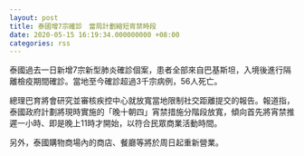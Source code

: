 ```yaml
---
layout: post
title: 泰國增7宗確診　當局計劃縮短宵禁時段
date: 2020-05-15 16:19:34.000000000 +08:00
categories: rss
---
```


泰國過去一日新增7宗新型肺炎確診個案，患者全部來自巴基斯坦，入境後進行隔離檢疫期間確診。當地至今確診超過3千宗病例，56人死亡。

總理巴育將會研究並審核疾控中心就放寬當地限制社交距離提交的報告。報道指，泰國政府計劃將現時實施的「晚十朝四」宵禁措施分階段放寬，傾向首先將宵禁推遲一小時、即是晚上11時才開始，以符合民眾商業活動時間。

另外，泰國購物商場內的商店、餐廳等將於周日起重新營業。
